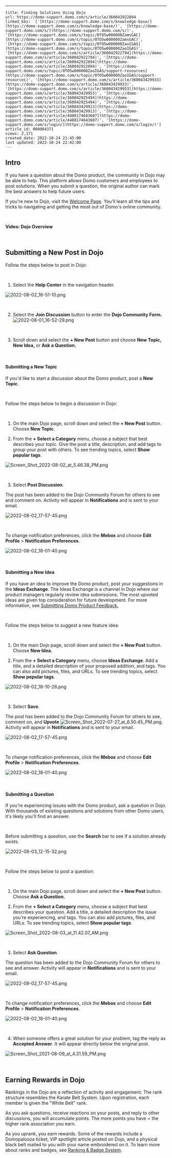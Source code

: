 ---
    title: Finding Solutions Using Dojo
    url: https://domo-support.domo.com/s/article/360042922894
    linked_kbs:  ['[https://domo-support.domo.com/s/knowledge-base/](https://domo-support.domo.com/s/knowledge-base/)', '[https://domo-support.domo.com/s/](https://domo-support.domo.com/s/)', '[https://domo-support.domo.com/s/topic/0TO5w000000ZamsGAC](https://domo-support.domo.com/s/topic/0TO5w000000ZamsGAC)', '[https://domo-support.domo.com/s/topic/0TO5w000000ZaoIGAS](https://domo-support.domo.com/s/topic/0TO5w000000ZaoIGAS)', '[https://domo-support.domo.com/s/article/360042922794](https://domo-support.domo.com/s/article/360042922794)', '[https://domo-support.domo.com/s/article/360042922894](https://domo-support.domo.com/s/article/360042922894)', '[https://domo-support.domo.com/s/topic/0TO5w000000ZaoIGAS/support-resources](https://domo-support.domo.com/s/topic/0TO5w000000ZaoIGAS/support-resources)', '[https://domo-support.domo.com/s/article/360043429933](https://domo-support.domo.com/s/article/360043429933)', '[https://domo-support.domo.com/s/article/360043429953](https://domo-support.domo.com/s/article/360043429953)', '[https://domo-support.domo.com/s/article/360042925494](https://domo-support.domo.com/s/article/360042925494)', '[https://domo-support.domo.com/s/article/360043429913](https://domo-support.domo.com/s/article/360043429913)', '[https://domo-support.domo.com/s/article/4408174643607](https://domo-support.domo.com/s/article/4408174643607)', '[https://domo-support.domo.com/s/login/](https://domo-support.domo.com/s/login/)']
    article_id: 000004371
    views: 2,171
    created_date: 2022-10-24 21:45:00
    last updated: 2022-10-24 22:42:00
    ---



Intro
-----


If you have a question about the Domo product, the community in Dojo may be able to help. This platform allows Domo customers and employees to post solutions. When you submit a question, the original author can mark the best answers to help future users. 


If you're new to Dojo, visit the [Welcome Page](https://dojo.domo.com/main/categories/welcome). You'll learn all the tips and tricks to navigating and getting the most out of Domo's online community.


 


**Video: Dojo Overview**



 


Submitting a New Post in Dojo
-----------------------------


Follow the steps below to post in Dojo: 


 


1. Select the **Help Center** in the navigation header.


![2022-08-02_16-51-10.png](2022-08-02_16-51-10.png)


 


2. Select the **Join Discussion** button to enter the **Dojo Community Form.** ![2022-08-01_16-52-29.png](2022-08-01_16-52-29.png)


 


3. Scroll down and select the **+ New Post** button and choose **New Topic, New Idea,** or **Ask a Question.**


 


#### Submitting a New Topic


If you'd like to start a discussion about the Domo product, post a **New Topic**. 


 


Follow the steps below to begin a discussion in Dojo: 


 


1. On the main Dojo page, scroll down and select the **+ New Post** button. Choose **New Topic.**


2. From the **+ Select a Category** menu, choose a subject that best describes your topic. Give the post a title, description, and add tags to group your post with others. To see trending topics, select **Show popular tags**.


![Screen_Shot_2022-08-02_at_5.46.38_PM.png](Screen_Shot_2022-08-02_at_5.46.38_PM.png)


 


3. Select **Post Discussion**.


The post has been added to the Dojo Community Forum for others to see and comment on. Activity will appear in **Notifications** and is sent to your email. 


![2022-08-02_17-57-45.png](2022-08-02_17-57-45.png)


 


To change notification preferences, click the **Mebox** and choose **Edit Profile** > **Notification Preferences**.


![2022-08-02_18-01-40.png](2022-08-02_18-01-40.png)


 


#### Submitting a New Idea


If you have an idea to improve the Domo product, post your suggestions in the **Ideas Exchange**. The Ideas Exchange is a channel in Dojo where our product managers regularly review idea submissions. The most upvoted ideas are given top consideration for future development. For more information, see [Submitting Domo Product Feedback.](/s/article/360042922794)


 


Follow the steps below to suggest a new feature idea: 


 


1. On the main Dojo page, scroll down and select the **+ New Post** button. Choose **New Idea.**


2. From the **+ Select a Category** menu, choose **Ideas Exchange**. Add a title, and a detailed description of your proposed addition, and tags. You can also add pictures, files, and URLs. To see trending topics, select **Show popular tags**. 


![2022-08-02_18-10-26.png](2022-08-02_18-10-26.png)


 


3. Select **Save**. 


The post has been added to the Dojo Community Forum for others to see, comment on, and **Upvote** ![Screen_Shot_2022-07-27_at_6.50.45_PM.png](Screen_Shot_2022-07-27_at_6.50.45_PM.png). Activity will appear in **Notifications** and is sent to your email. 


![2022-08-02_17-57-45.png](2022-08-02_17-57-45.png)


 


To change notification preferences, click the **Mebox** and choose **Edit Profile** > **Notification Preferences**.


![2022-08-02_18-01-40.png](2022-08-02_18-01-40.png)


 


#### Submitting a Question


If you're experiencing issues with the Domo product, ask a question in Dojo. With thousands of existing questions and solutions from other Domo users, it's likely you'll find an answer.


 


Before submitting a question, use the **Search** bar to see if a solution already exists.  


![2022-08-03_12-15-32.png](2022-08-03_12-15-32.png)


 


Follow the steps below to post a question: 


 


1. On the main Dojo page, scroll down and select the **+ New Post** button. Choose **Ask a Question.**


2. From the **+ Select a Category** menu, choose a subject that best describes your question. Add a title, a detailed description the issue you're experiencing, and tags. You can also add pictures, files, and URLs. To see trending topics, select **Show popular tags**. 


![Screen_Shot_2022-08-03_at_11.42.07_AM.png](Screen_Shot_2022-08-03_at_11.42.07_AM.png)


 


3. Select **Ask Question**. 


The question has been added to the Dojo Community Forum for others to see and answer. Activity will appear in **Notifications** and is sent to your email. 


![2022-08-02_17-57-45.png](2022-08-02_17-57-45.png)


 


To change notification preferences, click the **Mebox** and choose **Edit Profile** > **Notification Preferences**.


![2022-08-02_18-01-40.png](2022-08-02_18-01-40.png)


 


4. When someone offers a great solution for your problem, tag the reply as **Accepted Answer**. It will appear directly below the original post. 


![Screen_Shot_2021-08-09_at_4.31.59_PM.png](Screen_Shot_2021-08-09_at_4.31.59_PM.png)


 


Earning Rewards in Dojo
-----------------------


Rankings in the Dojo are a reflection of activity and engagement. The rank structure resembles the Karate Belt System. Upon registration, each member is given the "White Belt" rank.


As you ask questions, receive reactions on your posts, and reply to other discussions, you will accumulate points. The more points you have = the higher rank association you earn. 


As you uprank, you earn rewards. Some of the rewards include a Domopalooza ticket, VIP spotlight article posted on Dojo, and a physical black belt mailed to you with your name embroidered on it. To learn more about ranks and badges, see [Ranking & Badge System](https://dojo.domo.com/main/discussion/52264/ranking-badge-system#latest).

